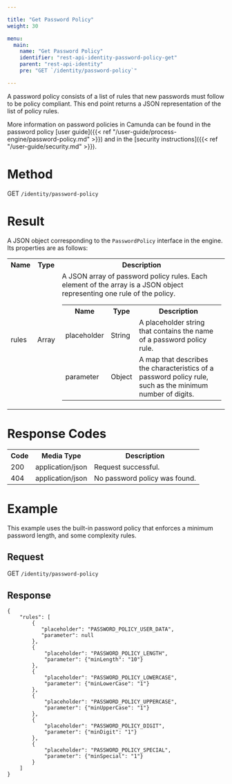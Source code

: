 ```yaml
---

title: "Get Password Policy"
weight: 30

menu:
  main:
    name: "Get Password Policy"
    identifier: "rest-api-identity-password-policy-get"
    parent: "rest-api-identity"
    pre: "GET `/identity/password-policy`"

---
```


A password policy consists of a list of rules that new passwords must follow to be policy compliant. This end point returns a JSON representation of the list of policy rules.

More information on password policies in Camunda can be found in the password policy [user guide]({{< ref "/user-guide/process-engine/password-policy.md" >}}) and in the [security instructions]({{< ref "/user-guide/security.md" >}}).

# Method

GET `/identity/password-policy`

# Result

A JSON object corresponding to the `PasswordPolicy` interface in the engine.
Its properties are as follows:

<table class="table table-striped">
  <tr>
    <th>Name</th>
    <th>Type</th>
    <th>Description</th>
  </tr>
  <tr>
    <td>rules</td>
    <td>Array</td>
    <td>A JSON array of password policy rules. Each element of the array is a JSON object representing one rule of the policy.
    <table class="table table-striped">
      <tr>
        <th>Name</th>
        <th>Type</th>
        <th>Description</th>
      </tr>
      <tr>
        <td>placeholder</td>
        <td>String</td>
        <td>A placeholder string that contains the name of a password policy rule.</td>
      </tr>
      <tr>
        <td>parameter</td>
        <td>Object</td>
        <td>A map that describes the characteristics of a password policy rule, such as the minimum number of digits.</td>
      </tr>
    </table>
    </td>
  </tr>
</table>

# Response Codes

<table class="table table-striped">
  <tr>
    <th>Code</th>
    <th>Media Type</th>
    <th>Description</th>
  </tr>
  <tr>
    <td>200</td>
    <td>application/json</td>
    <td>Request successful.</td>
  </tr>
  <tr>
    <td>404</td>
    <td>application/json</td>
  <td>No password policy was found.</td>
  </tr>
</table>

# Example

This example uses the built-in password policy that enforces a minimum password length, and some complexity rules.

## Request

GET `/identity/password-policy`

## Response
```
{
    "rules": [
        {
           "placeholder": "PASSWORD_POLICY_USER_DATA",
           "parameter": null
        },
        {
            "placeholder": "PASSWORD_POLICY_LENGTH",
            "parameter": {"minLength": "10"}
        },
        {
            "placeholder": "PASSWORD_POLICY_LOWERCASE",
            "parameter": {"minLowerCase": "1"}
        },
        {
            "placeholder": "PASSWORD_POLICY_UPPERCASE",
            "parameter": {"minUpperCase": "1"}
        },
        {
            "placeholder": "PASSWORD_POLICY_DIGIT",
            "parameter": {"minDigit": "1"}
        },
        {
            "placeholder": "PASSWORD_POLICY_SPECIAL",
            "parameter": {"minSpecial": "1"}
        }
    ]
}
```